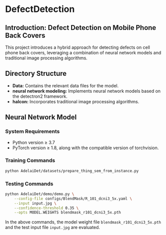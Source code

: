 # DefectDetection

## Introduction: Defect Detection on Mobile Phone Back Covers

This project introduces a hybrid approach for detecting defects on cell phone back covers, leveraging a combination of neural network models and traditional image processing algorithms.

## Directory Structure
- **Data:** Contains the relevant data files for the model.
- **neural network modeling:** Implements neural network models based on the detectron2 framework.
- **halcon:** Incorporates traditional image processing algorithms.

## Neural Network Model
### System Requirements
- Python version ≥ 3.7
- PyTorch version ≥ 1.8, along with the compatible version of torchvision.

### Training Commands

```bash
python AdelaiDet/datasets/prepare_thing_sem_from_instance.py
```

### Testing Commands

```bash
python AdelaiDet/demo/demo.py \
    --config-file configs/BlendMask/R_101_dcni3_5x.yaml \
    --input input.jpg \
    --confidence-threshold 0.35 \
    --opts MODEL.WEIGHTS blendmask_r101_dcni3_5x.pth
```

In the above commands, the model weight file `blendmask_r101_dcni3_5x.pth` and the test input file `input.jpg` are evaluated.
